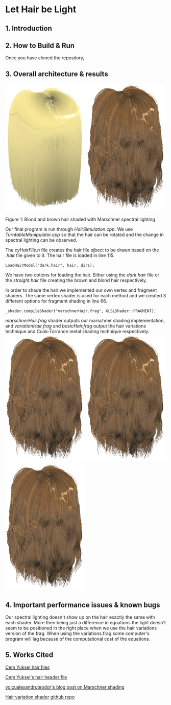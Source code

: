 # Let Hair be Light

## 1. Introduction

## 2. How to Build & Run
Once you have cloned the repository, 

## 3. Overall architecture & results

  <img height = "400px" width="250px" src="./images/blond_hair.png"> <img height = "400px" width="250px" src="./images/brown_hair.png">
  
Figure 1:  Blond and brown hair shaded with Marschner spectral lighting

Our final program is run through *HairSimulation.cpp*. We use *TurntableManipulator.cpp* so that the hair can be rotated and the change in spectral lighting can be observed.

The *cyHairFile.h* file creates the hair file ojbect to be drawn based on the *.hair* file given to it. The hair file is loaded in line 115.
```
LoadHairModel("dark.hair", hair, dirs);
```
We have two options for loading the hair. Either using the *dark.hair* file or the *straight.hair* file creating the brown and blond hair respectively.

In order to shade the hair we implemented our own vertex and fragment shaders. The same vertex shader is used for each method and we created 3 different options for fragment shading in line 66.
```
_shader.compileShader("marschnerHair.frag", GLSLShader::FRAGMENT);
```
*marschnerHair.frag* shader outputs our marschner shading implementation, and *variationHair.frag* and *basicHair.frag* output the hair variations technique and Cook-Torrance metal shading technique respectively.
<img height = "400px" width="250px" src="./images/brown_hair.png"> <img height = "400px" width="250px" src="./images/brown_hair.png"> <img height = "400px" width="250px" src="./images/brown_hair.png">

## 4. Important performance issues & known bugs
Our spectral lighting doesn't show up on the hair exactly the same with each shader. More then being just a difference in equations the light doesn't seem to be positioned in the right place when we use the hair variations version of the frag. When using the variations.frag some computer's program will lag because of the computational cost of the equations.

## 5. Works Cited
[Cem Yuksel hair files](http://www.cemyuksel.com/research/hairmodels/)

[Cem Yuksel's hair header file](https://github.com/cemyuksel/cyCodeBase/blob/master/cyHairFile.h)

[voicualexandruteodor's blog post on Marschner shading](https://hairrendering.wordpress.com/2010/06/23/marschner-in-nalu-demo/)

[Hair variation shader github repo](https://github.com/mravella/hair)

